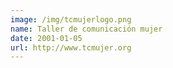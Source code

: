 ```yaml
---
image: /img/tcmujerlogo.png
name: Taller de comunicación mujer
date: 2001-01-05
url: http://www.tcmujer.org
---
```


